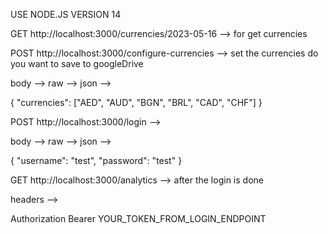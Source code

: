 USE NODE.JS VERSION 14
 
 
GET http://localhost:3000/currencies/2023-05-16  --> for get currencies 

POST http://localhost:3000/configure-currencies --> set the currencies do you want to save to googleDrive

body --> raw --> json --> 

{
    "currencies": ["AED", "AUD", "BGN", "BRL", "CAD", "CHF"]
}

POST http://localhost:3000/login --> 

body --> raw --> json --> 

{
  "username": "test",
  "password": "test"
}

GET http://localhost:3000/analytics --> after the login is done

headers -->

Authorization Bearer YOUR_TOKEN_FROM_LOGIN_ENDPOINT


